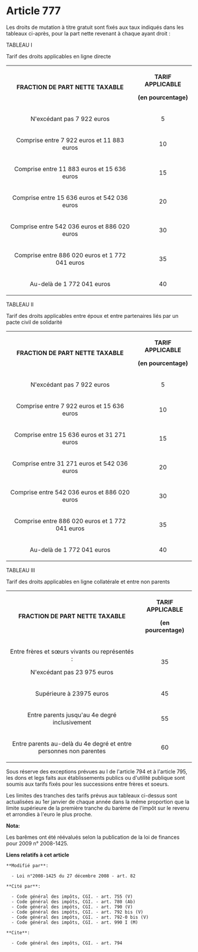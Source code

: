 # Article 777

Les droits de mutation à titre gratuit sont fixés aux taux indiqués dans les tableaux ci-après, pour la part nette revenant à
chaque ayant droit : 

TABLEAU I 

Tarif des droits applicables en ligne directe 

<table>
  <tbody>
    <tr>
      <th>

FRACTION DE PART NETTE TAXABLE 

</th>
      <th>

TARIF APPLICABLE 

(en pourcentage) 

</th>
    </tr>
    <tr>
      <td align="center">

N'excédant pas 7 922 euros 

</td>
      <td align="center">

5 

</td>
    </tr>
    <tr>
      <td align="center">

Comprise entre 7 922 euros et 11 883 euros 

</td>
      <td align="center">

10 

</td>
    </tr>
    <tr>
      <td align="center">

Comprise entre 11 883 euros et 15 636 euros 

</td>
      <td align="center">

15 

</td>
    </tr>
    <tr>
      <td align="center">

Comprise entre 15 636 euros et 542 036 euros 

</td>
      <td align="center">

20 

</td>
    </tr>
    <tr>
      <td align="center">

Comprise entre 542 036 euros et 886 020 euros 

</td>
      <td align="center">

30 

</td>
    </tr>
    <tr>
      <td align="center">

Comprise entre 886 020 euros et 1 772 041 euros 

</td>
      <td align="center">

35 

</td>
    </tr>
    <tr>
      <td align="center">

Au-delà de 1 772 041 euros 

</td>
      <td align="center">

40 

</td>
    </tr>
  </tbody>
</table>

TABLEAU II 

Tarif des droits applicables entre époux et entre partenaires liés par un pacte civil de solidarité 

<table>
  <tbody>
    <tr>
      <th>

FRACTION DE PART NETTE TAXABLE 

</th>
      <th>

TARIF APPLICABLE 

(en pourcentage) 

</th>
    </tr>
    <tr>
      <td align="center">

N'excédant pas 7 922 euros 

</td>
      <td align="center">

5 

</td>
    </tr>
    <tr>
      <td align="center">

Comprise entre 7 922 euros et 15 636 euros 

</td>
      <td align="center">

10 

</td>
    </tr>
    <tr>
      <td align="center">

Comprise entre 15 636 euros et 31 271 euros 

</td>
      <td align="center">

15 

</td>
    </tr>
    <tr>
      <td align="center">

Comprise entre 31 271 euros et 542 036 euros 

</td>
      <td align="center">

20 

</td>
    </tr>
    <tr>
      <td align="center">

Comprise entre 542 036 euros et 886 020 euros 

</td>
      <td align="center">

30 

</td>
    </tr>
    <tr>
      <td align="center">

Comprise entre 886 020 euros et 1 772 041 euros 

</td>
      <td align="center">

35 

</td>
    </tr>
    <tr>
      <td align="center">

Au-delà de 1 772 041 euros 

</td>
      <td align="center">

40 

</td>
    </tr>
  </tbody>
</table>

TABLEAU III 

Tarif des droits applicables en ligne collatérale et entre non parents 

<table>
  <tbody>
    <tr>
      <th>

FRACTION DE PART NETTE TAXABLE 

</th>
      <th>

TARIF APPLICABLE 

(en pourcentage) 

</th>
    </tr>
    <tr>
      <td align="center">

Entre frères et sœurs vivants ou représentés : 

N'excédant pas 23 975 euros 

</td>
      <td align="center">

35 

</td>
    </tr>
    <tr>
      <td align="center">

Supérieure à 23975 euros 

</td>
      <td align="center">

45 

</td>
    </tr>
    <tr>
      <td align="center">

Entre parents jusqu'au 4e degré inclusivement 

</td>
      <td align="center">

55 

</td>
    </tr>
    <tr>
      <td align="center">

Entre parents au-delà du 4e degré et entre personnes non parentes 

</td>
      <td align="center">

60 

</td>
    </tr>
  </tbody>
</table>

Sous réserve des exceptions prévues au I de l'article 794 et à l'article 795, les dons et legs faits aux établissements
publics ou d'utilité publique sont soumis aux tarifs fixés pour les successions entre frères et soeurs. 

Les limites des tranches des tarifs prévus aux tableaux ci-dessus sont actualisées au 1er janvier de chaque année dans la
même proportion que la limite supérieure de la première tranche du barème de l'impôt sur le revenu et arrondies à l'euro le
plus proche.

**Nota:**

Les barêmes ont été réévalués selon la publication de la loi de finances pour 2009 n° 2008-1425.

**Liens relatifs à cet article**

	**Modifié par**:

	  - Loi n°2008-1425 du 27 décembre 2008 - art. 82

	**Cité par**:

	  - Code général des impôts, CGI. - art. 755 (V)
	  - Code général des impôts, CGI. - art. 780 (Ab)
	  - Code général des impôts, CGI. - art. 790 (V)
	  - Code général des impôts, CGI. - art. 792 bis (V)
	  - Code général des impôts, CGI. - art. 792-0 bis (V)
	  - Code général des impôts, CGI. - art. 990 I (M)

	**Cite**:

	  - Code général des impôts, CGI. - art. 794
